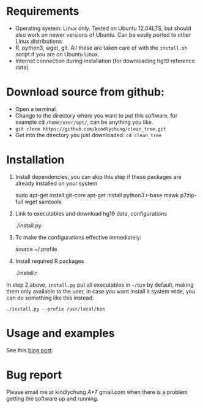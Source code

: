 # Requirements
* Operating system: Linux only. Tested on Ubuntu 12.04LTS, but should also work on newer versions of Ubuntu. Can be easily ported to other Linux distributions.
* R, python3, wget, git. All these are taken care of with the `install.sh` script if you are on Ubuntu Linux.
* Internet connection during installation (for downloading hg19 reference data).

# Download source from github:

* Open a terminal.
* Change to the directory where you want to put this software, for example cd `/home/user/opt/`, can be anything you like.
* `git clone https://github.com/kindlychung/clean_tree.git`
* Get into the directory you just downloaded: `cd clean_tree`

# Installation

1. Install dependencies, you can skip this step if these packages are already installed on your system

    sudo apt-get install git-core apt-get install python3 r-base mawk p7zip-full wget samtools

2. Link to executables and download hg19 data, configurations

    ./install.py

3. To make the configurations effective immediately:

    source ~/.profile

4. Install required R packages

    ./install.r

In step 2 above, `install.py` put all executables in `~/bin` by default,
making them only available to the user, in case you want install it system
wide, you can do something like this instead:

    ./install.py --prefix /usr/local/bin

# Usage and examples

See this [blog post](http://mathiology.blogspot.nl/2014/07/cleantree-software-for-high-resolution.html).

# Bug report

Please email me at kindlychung _A*T_ gmail.com when there is a problem getting the software up and running.

